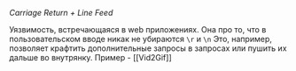 _Carriage Return + Line Feed_

Уязвимость, встречающаяся в web приложениях. Она про то, что в пользовательском вводе никак не убираются `\r` и `\n`
Это, например, позволяет крафтить дополнительные запросы в запросах или пушить их дальше во внутрянку. Пример - [[Vid2Gif]]